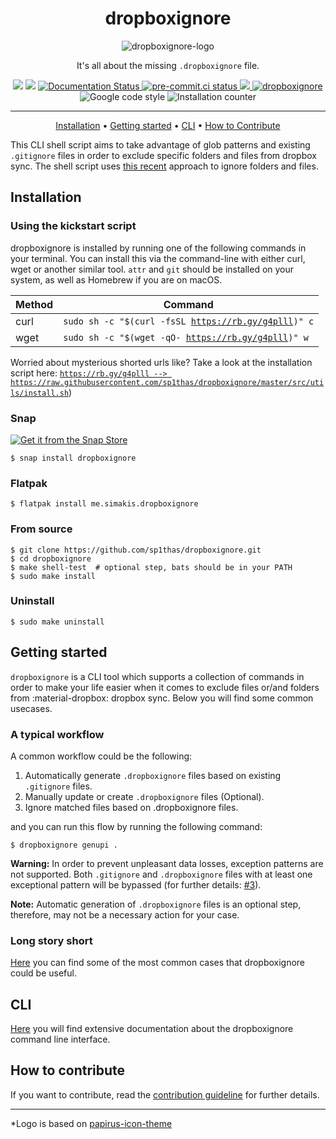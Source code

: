 <div align="center">
    <h1>dropboxignore</h1>
    <img src="https://raw.githubusercontent.com/sp1thas/dropboxignore/master/docs/static/icons/128.png" alt="dropboxignore-logo">
    <p>It's all about the missing <code>.dropboxignore</code> file.</p>
    <img src="https://github.com/sp1thas/dropboxignore/workflows/Testing/badge.svg">
    <img src="https://github.com/sp1thas/dropboxignore/workflows/Shellcheck/badge.svg">
    <a href='https://dropboxignore.simakis.me/en/latest/?utm=gh'>
        <img src='https://github.com/sp1thas/dropboxignore/actions/workflows/docs-deployment.yml/badge.svg' alt='Documentation Status' />
    </a>
    <a href='https://results.pre-commit.ci/latest/github/sp1thas/dropboxignore/master'>
        <img src='https://results.pre-commit.ci/badge/github/sp1thas/dropboxignore/master.svg' alt='pre-commit.ci status' />
    </a>
    <a href="https://codecov.io/gh/sp1thas/dropboxignore">
    <img src="https://codecov.io/gh/sp1thas/dropboxignore/branch/master/graph/badge.svg?token=LBVA80F2DV"/>
    </a>
    <a href="https://snapcraft.io/dropboxignore">
        <img alt="dropboxignore" src="https://snapcraft.io/dropboxignore/badge.svg" />
    </a>
    <img src="https://img.shields.io/badge/code%20style-google-%234285F4" alt="Google code style">
    <img src="https://img.shields.io/endpoint?url=https%3A%2F%2Fraw.githubusercontent.com%2Fwiki%2Fsp1thas%2Fdropboxignore%2Flatest%2Dstats.json" alt="Installation counter">

<hr>

[Installation](#installation) •
[Getting started](#getting-started) •
[CLI](#cli) •
[How to Contribute](#how-to-contribute)

</div>


This CLI shell script aims to take advantage of glob patterns and existing `.gitignore` files in order to exclude specific
folders and files from dropbox sync. The shell script uses
[this recent](https://help.dropbox.com/files-folders/restore-delete/ignored-files) approach to ignore folders and files.

## Installation

### Using the kickstart script

dropboxignore is installed by running one of the following commands in your terminal. You can install this via the command-line with either curl, wget or another similar tool. `attr` and `git` should be installed on your system, as well as Homebrew if you are on macOS.

| Method | Command                                                        |
|--------|----------------------------------------------------------------|
| curl   | <code>sudo sh -c "$(curl -fsSL https://rb.gy/g4plll)" c</code> |
| wget   | <code>sudo sh -c "$(wget -qO- https://rb.gy/g4plll)" w</code>  |

Worried about mysterious shorted urls like? Take a look at the installation script here: [`https://rb.gy/g4plll --> https://raw.githubusercontent.com/sp1thas/dropboxignore/master/src/utils/install.sh`](https://raw.githubusercontent.com/sp1thas/dropboxignore/master/src/utils/install.sh))
### Snap

[![Get it from the Snap Store](https://snapcraft.io/static/images/badges/en/snap-store-white.svg)](https://snapcraft.io/dropboxignore)

```shell
$ snap install dropboxignore
```

### Flatpak

```shell
$ flatpak install me.simakis.dropboxignore
```

### From source
```shell
$ git clone https://github.com/sp1thas/dropboxignore.git
$ cd dropboxignore
$ make shell-test  # optional step, bats should be in your PATH
$ sudo make install
```

### Uninstall
```shell
$ sudo make uninstall
```

## Getting started

`dropboxignore` is a CLI tool which supports a collection of commands in order to make your life easier when it comes
to exclude files or/and folders from :material-dropbox: dropbox sync. Below you will find some common usecases.

### A typical workflow

A common workflow could be the following:

 1. Automatically generate `.dropboxignore` files based on existing `.gitignore` files.
 2. Manually update or create `.dropboxignore` files (Optional).
 3. Ignore matched files based on .dropboxignore files.

and you can run this flow by running the following command:

```shell
$ dropboxignore genupi .
```

**Warning:** In order to prevent unpleasant data losses, exception patterns are not supported. Both `.gitignore` and
`.dropboxignore` files with at least one exceptional pattern will be bypassed (for further details:
[#3](https://github.com/sp1thas/dropboxignore/issues/3)).

**Note:** Automatic generation of `.dropboxignore` files is an optional step, therefore, may not be a necessary action
for your case.

### Long story short

[Here](https://dropboxignore.simakis.me/en/latest/getting-started/#long-story-short) you can find some of the most common cases
that dropboxignore could be useful.

## CLI

[Here](https://dropboxignore.simakis.me/en/latest/cli/?utm=gh) you will find extensive documentation about the dropboxignore command line
interface.

## How to contribute

If you want to contribute, read the [contribution guideline](https://dropboxignore.simakis.me/contributing/?utm=gh) for
further details.

---

*Logo is based on [papirus-icon-theme](https://github.com/PapirusDevelopmentTeam/papirus-icon-theme)
